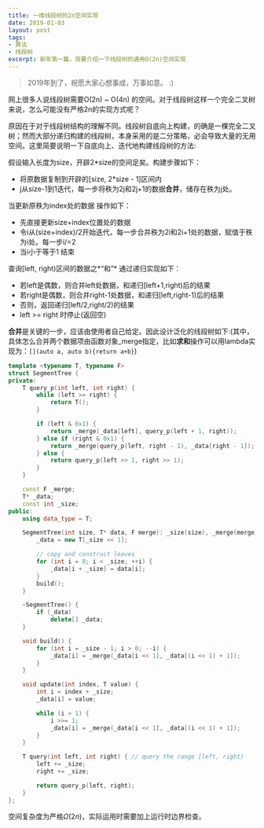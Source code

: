 ```yaml
---
title: 一维线段树的2n空间实现
date: 2019-01-03
layout: post
tags:
- 算法
- 线段树
excerpt: 新年第一篇，简要介绍一下线段树的通用O(2n)空间实现
---
```

> 2019年到了，祝愿大家心想事成，万事如意。 :)

网上很多人说线段树需要O(2n) ~ O(4n) 的空间。对于线段树这样一个完全二叉树来说，怎么可能没有严格2n的实现方式呢？

原因在于对于线段树结构的理解不同。线段树自底向上构建，的确是一棵完全二叉树；然而大部分递归构建的线段树，本身采用的是二分策略，必会导致大量的无用空间。这里简要说明一下自底向上、迭代地构建线段树的方法:

假设输入长度为size，开辟2*size的空间足矣。构建步骤如下：
- 将原数据复制到开辟的[size, 2*size - 1]区间内
- j从size-1到1迭代，每一步将秩为2j和2j+1的数据**合并**，储存在秩为j处。

当更新原秩为index处的数据 操作如下：
- 先直接更新size+index位置处的数据
- 令i从(size+index)/2开始迭代，每一步合并秩为2i和2i+1处的数据，赋值于秩为i处。每一步i/=2
- 当i小于等于1 结束

查询[left, right)区间的数据之*“和”* 通过递归实现如下：
- 若left是偶数，则合并left处数据，和递归[left+1,right)后的结果
- 若right是偶数，则合并right-1处数据，和递归[left,right-1)后的结果
- 否则，返回递归[left/2,right/2)的结果
- left >= right 时停止(返回空)

**合并**是关键的一步，应该由使用者自己给定。因此设计泛化的线段树如下:(其中，具体怎么合并两个数据项由函数对象_merge指定，比如**求和**操作可以用lambda实现为：`[](auto a, auto b){return a+b}`)

```cpp
template <typename T, typename F>
struct SegmentTree {
private:
    T query_p(int left, int right) {
        while (left >= right) {
            return T();
        }

        if (left & 0x1) {
            return _merge(_data[left], query_p(left + 1, right));
        } else if (right & 0x1) {
            return _merge(query_p(left, right - 1), _data[right - 1]);
        } else {
            return query_p(left >> 1, right >> 1);
        }
    }

    const F _merge;
    T* _data;
    const int _size;
public:
    using data_type = T;

    SegmentTree(int size, T* data, F merge): _size(size), _merge(merge) {
        _data = new T[_size << 1];

        // copy and construct leaves
        for (int i = 0; i < _size; ++i) {
            _data[i + _size] = data[i];
        }
        build();
    }

    ~SegmentTree() {
        if (_data)
            delete[] _data;
    }

    void build() {
        for (int i = _size - 1; i > 0; --i) {
            _data[i] = _merge(_data[i << 1], _data[(i << 1) + 1]);
        }
    }

    void update(int index, T value) {
        int i = index + _size;
        _data[i] = value;

        while (i > 1) {
            i >>= 1;
            _data[i] = _merge(_data[i << 1], _data[(i << 1) + 1]);
        }
    }

    T query(int left, int right) { // query the range [left, right)
        left += _size;
        right += _size;

        return query_p(left, right);
    }
};
```

空间复杂度为严格$\Omega(2n)$，实际运用时需要加上运行时边界检查。
